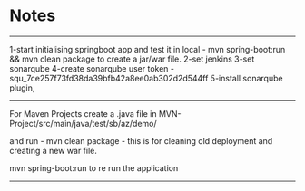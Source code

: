 # Notes
----------------------------------------------------
1-start initialising springboot app and test it in local - mvn spring-boot:run && mvn clean package to create a jar/war file.
2-set jenkins
3-set sonarqube
4-create sonarqube user token - squ_7ce257f73fd38da39bfb42a8ee0ab302d2d544ff
5-install sonarqube plugin,





----------------------------------------------------

For Maven Projects create a .java file in MVN-Project/src/main/java/test/sb/az/demo/

and run - mvn clean package - this is for cleaning old deployment and creating a new war file.

mvn spring-boot:run to re run the application



----------------------------------------------------